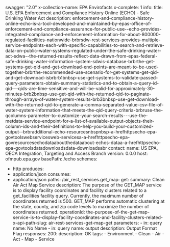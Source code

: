 swagger: "2.0"
x-collection-name: EPA Envirofacts
x-complete: 1
info:
  title: U.S. EPA Enforcement and Compliance History Online (ECHO) - Safe Drinking
    Water Act
  description: enforcement-and-compliance-history-online-echo-is-a-tool-developed-and-maintained-by-epas-office-of-enforcement-and-compliance-assurance-for-public-use--echo-provides-integrated-compliance-and-enforcement-information-for-about-800000-regulated-facilities-nationwide-brbrsdw-rest-services-provides-multiple-service-endpoints-each-with-specific-capabilities-to-search-and-retrieve-data-on-public-water-systems-regulated-under-the-safe-drinking-water-act-sdwa--the-returned-results-reflect-data-drawn-from-epas-federal-safe-drinking-water-information-system-sdwis-database-brbrthe-get-systems-get-qid-and-get-download-end-points-are-meant-to-be-used-together-brbrthe-recommended-use-scenario-for-get-systems-get-qid-and-get-downoad-isbrbrb1bnbsp-use-get-systems-to-validate-passed-query-parameters-obtain-summary-statistics-and-to-obtain-a-query-id-qid---qids-are-time-sensitive-and-will-be-valid-for-approximately-30-minutes-brb2bnbsp-use-get-qid-with-the-returned-qid-to-paginate-through-arrays-of-water-system-results-brb3bnbsp-use-get-download-with-the-returned-qid-to-generate-a-comma-separated-value-csv-file-of-water-system-information-that-meets-the-qid-query-criteria-brbruse-the-qcolumns-parameter-to-customize-your-search-results---use-the-metdata-service-endpoint-for-a-list-of-available-output-objects-their-column-ids-and-their-definitions-to-help-you-build-your-customized-output--brbradditional-echo-resourcesnbspnbsp-a-hrefhttpsecho-epa-govtoolswebservicesweb-servicesa-a-hrefhttpsecho-epa-govresourcesechodataaboutthedataabout-echos-dataa-a-hrefhttpsecho-epa-govtoolsdatadownloadsdata-downloadsabr
  contact:
    name: US EPA, OECA Integration, Targeting and Access Branch
  version: 0.0.0
host: ofmpub.epa.gov
basePath: /echo
schemes:
- http
produces:
- application/json
consumes:
- application/json
paths:
  /air_rest_services.get_map:
    get:
      summary: Clean Air Act Map Service
      description: The purpose of the GET_MAP service is to display facility coordinates
        and facility clusters related to a get_facilities facility query. Currently,
        the maximum number of coordinates returned is 500. GET_MAP performs automatic
        clustering at the state, county, and zip code levels to maximize the number
        of coordinates returned.
      operationId: the-purpose-of-the-get-map-service-is-to-display-facility-coordinates-and-facility-clusters-related-
      x-api-path-slug: air-rest-services-get-map-get
      parameters:
      - in: query
        name: No Name
      - in: query
        name: output
        description: Output Format Flag
      responses:
        200:
          description: OK
      tags:
      - Environment
      - Clean
      - Air
      - Act
      - Map
      - Service